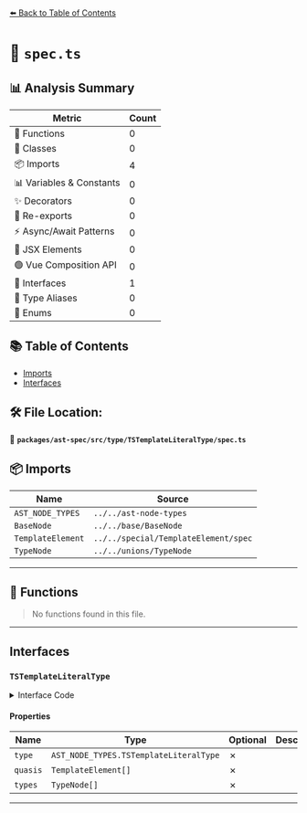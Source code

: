 [⬅️ Back to Table of Contents](../../../../../index.md)

# 📄 `spec.ts`

## 📊 Analysis Summary

| Metric | Count |
|--------|-------|
| 🔧 Functions | 0 |
| 🧱 Classes | 0 |
| 📦 Imports | 4 |
| 📊 Variables & Constants | 0 |
| ✨ Decorators | 0 |
| 🔄 Re-exports | 0 |
| ⚡ Async/Await Patterns | 0 |
| 💠 JSX Elements | 0 |
| 🟢 Vue Composition API | 0 |
| 📐 Interfaces | 1 |
| 📑 Type Aliases | 0 |
| 🎯 Enums | 0 |

## 📚 Table of Contents

- [Imports](#imports)
- [Interfaces](#interfaces)

## 🛠️ File Location:
📂 **`packages/ast-spec/src/type/TSTemplateLiteralType/spec.ts`**

## 📦 Imports

| Name | Source |
|------|--------|
| `AST_NODE_TYPES` | `../../ast-node-types` |
| `BaseNode` | `../../base/BaseNode` |
| `TemplateElement` | `../../special/TemplateElement/spec` |
| `TypeNode` | `../../unions/TypeNode` |


---

## 🔧 Functions

> No functions found in this file.


---

## Interfaces

### `TSTemplateLiteralType`

<details><summary>Interface Code</summary>

```ts
export interface TSTemplateLiteralType extends BaseNode {
  type: AST_NODE_TYPES.TSTemplateLiteralType;
  quasis: TemplateElement[];
  types: TypeNode[];
}
```
</details>

#### Properties

| Name | Type | Optional | Description |
|------|------|----------|-------------|
| `type` | `AST_NODE_TYPES.TSTemplateLiteralType` | ✗ |  |
| `quasis` | `TemplateElement[]` | ✗ |  |
| `types` | `TypeNode[]` | ✗ |  |


---